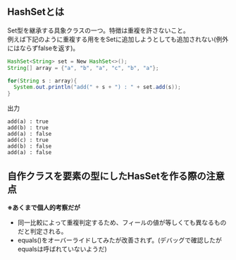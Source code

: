 ## HashSetとは
Set型を継承する具象クラスの一つ。特徴は重複を許さないこと。  
例えば下記のように重複する用ををSetに追加しようとしても追加されない(例外にはならずfalseを返す)。

```java
HashSet<String> set = New HashSet<>();
String[] array = {"a", "b", "a", "c", "b", "a"};

for(String s : array){
  System.out.println("add(" + s + ") : " + set.add(s));
}
```
出力
```
add(a) : true
add(b) : true
add(a) : false
add(c) : true
add(b) : false
add(a) : false
```

## 自作クラスを要素の型にしたHasSetを作る際の注意点
**※あくまで個人的考察だが**  
- 同一比較によって重複判定するため、フィールの値が等しくても異なるものだと判定される。
- equals()をオーバーライドしてみたが改善されず。(デバッグで確認したがequalsは呼ばれていないようだ)
